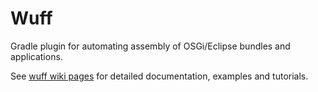 # Wuff

Gradle plugin for automating assembly of OSGi/Eclipse bundles and applications.

See [wuff wiki pages](wiki) for detailed documentation, examples and tutorials.
